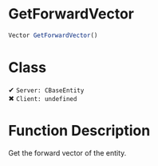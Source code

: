 # GetForwardVector
```js
Vector GetForwardVector()
```
# Class
✔ `Server: CBaseEntity`  
✖ `Client: undefined`  

# Function Description
Get the forward vector of the entity.
